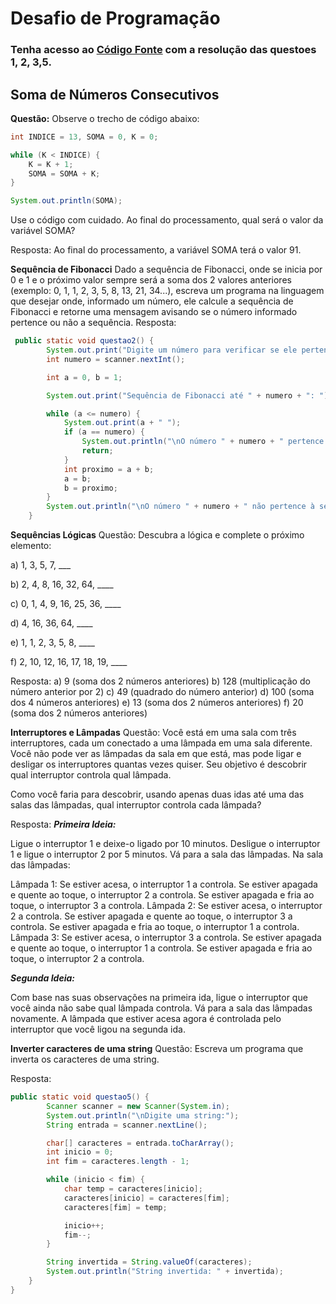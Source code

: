 # Desafio de Programação
### Tenha acesso ao [Código Fonte](desafio/src/Questoes.java) com a resolução das questoes 1, 2, 3,5.
## Soma de Números Consecutivos

**Questão:** Observe o trecho de código abaixo:

```java
int INDICE = 13, SOMA = 0, K = 0;

while (K < INDICE) {
    K = K + 1;
    SOMA = SOMA + K;
}

System.out.println(SOMA);
```
Use o código com cuidado. Ao final do processamento, qual será o valor da variável SOMA?

Resposta:
Ao final do processamento, a variável SOMA terá o valor 91.

**Sequência de Fibonacci**
Dado a sequência de Fibonacci, onde se inicia por 0 e 1 e o próximo valor sempre será a soma dos 2 valores anteriores (exemplo: 0, 1, 1, 2, 3, 5, 8, 13, 21, 34...), escreva um programa na linguagem que desejar onde, informado um número, ele calcule a sequência de Fibonacci e retorne uma mensagem avisando se o número informado pertence ou não a sequência.
Resposta:

```java
 public static void questao2() {
        System.out.print("Digite um número para verificar se ele pertence à sequência de Fibonacci: ");
        int numero = scanner.nextInt();

        int a = 0, b = 1;

        System.out.print("Sequência de Fibonacci até " + numero + ": ");

        while (a <= numero) {
            System.out.print(a + " ");
            if (a == numero) {
                System.out.println("\nO número " + numero + " pertence à sequência de Fibonacci.");
                return;
            }
            int proximo = a + b;
            a = b;
            b = proximo;
        }
        System.out.println("\nO número " + numero + " não pertence à sequência de Fibonacci.");
    }
```
**Sequências Lógicas**
Questão:
Descubra a lógica e complete o próximo elemento:

a) 1, 3, 5, 7, ___

b) 2, 4, 8, 16, 32, 64, ____

c) 0, 1, 4, 9, 16, 25, 36, ____

d) 4, 16, 36, 64, ____

e) 1, 1, 2, 3, 5, 8, ____

f) 2, 10, 12, 16, 17, 18, 19, ____

Resposta:
a) 9 (soma dos 2 números anteriores)
b) 128 (multiplicação do número anterior por 2)
c) 49 (quadrado do número anterior)
d) 100 (soma dos 4 números anteriores)
e) 13 (soma dos 2 números anteriores)
f) 20 (soma dos 2 números anteriores)

**Interruptores e Lâmpadas**
Questão:
Você está em uma sala com três interruptores, cada um conectado a uma lâmpada em uma sala diferente. Você não pode ver as lâmpadas da sala em que está, mas pode ligar e desligar os interruptores quantas vezes quiser. Seu objetivo é descobrir qual interruptor controla qual lâmpada.

Como você faria para descobrir, usando apenas duas idas até uma das salas das lâmpadas, qual interruptor controla cada lâmpada?

Resposta:
***Primeira Ideia:***

Ligue o interruptor 1 e deixe-o ligado por 10 minutos.
Desligue o interruptor 1 e ligue o interruptor 2 por 5 minutos.
Vá para a sala das lâmpadas.
Na sala das lâmpadas:

Lâmpada 1: Se estiver acesa, o interruptor 1 a controla. Se estiver apagada e quente ao toque, o interruptor 2 a controla. Se estiver apagada e fria ao toque, o interruptor 3 a controla.
Lâmpada 2: Se estiver acesa, o interruptor 2 a controla. Se estiver apagada e quente ao toque, o interruptor 3 a controla. Se estiver apagada e fria ao toque, o interruptor 1 a controla.
Lâmpada 3: Se estiver acesa, o interruptor 3 a controla. Se estiver apagada e quente ao toque, o interruptor 1 a controla. Se estiver apagada e fria ao toque, o interruptor 2 a controla.

***Segunda Ideia:***

Com base nas suas observações na primeira ida, ligue o interruptor que você ainda não sabe qual lâmpada controla.
Vá para a sala das lâmpadas novamente.
A lâmpada que estiver acesa agora é controlada pelo interruptor que você ligou na segunda ida.

**Inverter caracteres de uma string**
Questão:
Escreva um programa que inverta os caracteres de uma string.

Resposta:

```Java
public static void questao5() {
        Scanner scanner = new Scanner(System.in);
        System.out.println("\nDigite uma string:");
        String entrada = scanner.nextLine();

        char[] caracteres = entrada.toCharArray();
        int inicio = 0;
        int fim = caracteres.length - 1;

        while (inicio < fim) {
            char temp = caracteres[inicio];
            caracteres[inicio] = caracteres[fim];
            caracteres[fim] = temp;

            inicio++;
            fim--;
        }

        String invertida = String.valueOf(caracteres);
        System.out.println("String invertida: " + invertida);
    }
}

````
